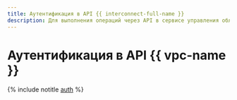 ```yaml
---
title: Аутентификация в API {{ interconnect-full-name }}
description: Для выполнения операций через API в сервисе управления облачными сетями (частным облаком, {{ interconnect-name }}) – {{ interconnect-name }}, необходимо получить IAM-токен для своего аккаунта.
---
```


# Аутентификация в API {{ vpc-name }}

{% include notitle [auth](../../_includes/authentication.md) %}
